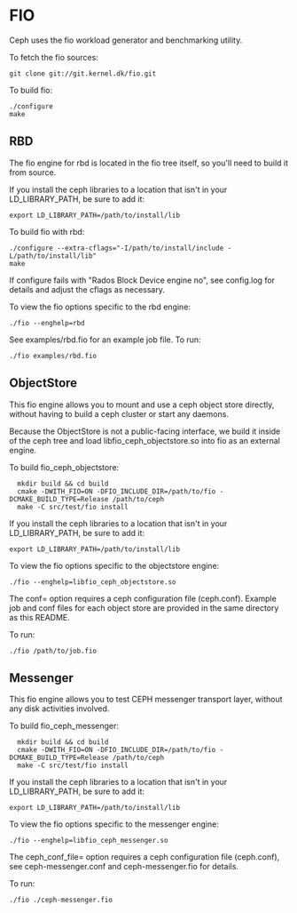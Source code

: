 FIO
===

Ceph uses the fio workload generator and benchmarking utility.

To fetch the fio sources:

    git clone git://git.kernel.dk/fio.git

To build fio:

    ./configure
    make

RBD
---

The fio engine for rbd is located in the fio tree itself, so you'll need to
build it from source.

If you install the ceph libraries to a location that isn't in your
LD_LIBRARY_PATH, be sure to add it:

    export LD_LIBRARY_PATH=/path/to/install/lib

To build fio with rbd:

    ./configure --extra-cflags="-I/path/to/install/include -L/path/to/install/lib"
    make

If configure fails with "Rados Block Device engine   no", see config.log for
details and adjust the cflags as necessary.

To view the fio options specific to the rbd engine:

    ./fio --enghelp=rbd

See examples/rbd.fio for an example job file. To run:

    ./fio examples/rbd.fio

ObjectStore
-----------

This fio engine allows you to mount and use a ceph object store directly,
without having to build a ceph cluster or start any daemons.

Because the ObjectStore is not a public-facing interface, we build it inside
of the ceph tree and load libfio_ceph_objectstore.so into fio as an external
engine.

To build fio_ceph_objectstore:
```
  mkdir build && cd build
  cmake -DWITH_FIO=ON -DFIO_INCLUDE_DIR=/path/to/fio -DCMAKE_BUILD_TYPE=Release /path/to/ceph
  make -C src/test/fio install
```
If you install the ceph libraries to a location that isn't in your
LD_LIBRARY_PATH, be sure to add it:

    export LD_LIBRARY_PATH=/path/to/install/lib

To view the fio options specific to the objectstore engine:

    ./fio --enghelp=libfio_ceph_objectstore.so

The conf= option requires a ceph configuration file (ceph.conf). Example job
and conf files for each object store are provided in the same directory as
this README.

To run:

    ./fio /path/to/job.fio


Messenger
---------

This fio engine allows you to test CEPH messenger transport layer, without
any disk activities involved.

To build fio_ceph_messenger:
```
  mkdir build && cd build
  cmake -DWITH_FIO=ON -DFIO_INCLUDE_DIR=/path/to/fio -DCMAKE_BUILD_TYPE=Release /path/to/ceph
  make -C src/test/fio install
```
If you install the ceph libraries to a location that isn't in your
LD_LIBRARY_PATH, be sure to add it:

    export LD_LIBRARY_PATH=/path/to/install/lib

To view the fio options specific to the messenger engine:

    ./fio --enghelp=libfio_ceph_messenger.so

The ceph_conf_file= option requires a ceph configuration file (ceph.conf),
see ceph-messenger.conf and ceph-messenger.fio for details.

To run:

    ./fio ./ceph-messenger.fio
